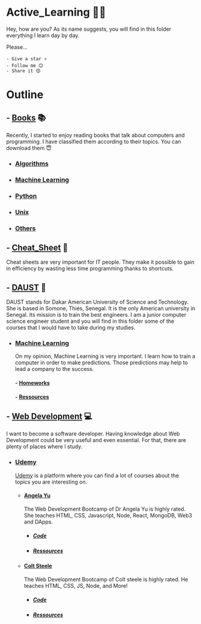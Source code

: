 # **Active_Learning** 👨‍💻
Hey, how are you? As its name suggests, you will find in this folder everything I learn day by day.


Please...

    - Give a star ⭐
    - Follow me 😊
    - Share it 😍
# Outline
## - [Books](Books) 📚
Recently, I started to enjoy reading books that talk about computers and programming.
I have classified them according to their topics. You can download them 😇
- ###  [Algorithms](Books/Algorithms/)
- ### [Machine Learning](Books/Machine_Learning/)
- ### [Python](Books/Python/)
- ### [Unix](Books/Unix/)
- ### [Others](Books/Others/)
## - [Cheat_Sheet](Cheat_Sheet) 📔
Cheat sheets are very important for IT people. They make it possible to gain in efficiency by wasting less time programming thanks to shortcuts.
## - [DAUST](DAUST) 🏫
DAUST stands for Dakar American University of Science and Technology. She is based in Somone, Thiés, Senegal.
It is the only American university in Senegal. Its mission is to train the best engineers.
I am a junior computer science engineer student and you will find in this folder some of the courses that I would have to take during my studies.
-  ### [Machine Learning](DAUST/Machine%20Learning/)
    On my opinion, Machine Learning is very important. I learn how to train a computer in order to make predictions.
    Those predictions may help to lead a company to the success.
    #### - [Homeworks](DAUST/Machine%20Learning/Homeworks/)
    #### - [Ressources](DAUST/Machine%20Learning/Ressources/)
## - [Web Development](Web_Dev) 💻
I want to become a software developer. Having knowledge about Web Development could be very useful and even essential.
For that, there are plenty of places where I study.
- ### [Udemy](Web_Dev/Udemy/) 
    [Udemy](https://www.google.com/aclk?sa=L&ai=DChcSEwj0z-O_9N73AhXU7lEKHSbrBNEYABAAGgJ3cw&sig=AOD64_1ECtjzNLQ2hii1b8VIFiSZLM5omA&q&adurl&ved=2ahUKEwjViNy_9N73AhWLgf0HHTj5B1oQ0Qx6BAgDEAE) is a platform where you can find a lot of courses about the topics you are interesting on.
    - #### [Angela Yu](Web_Dev/Udemy/Angela_Yu/)
        The Web Development Bootcamp of Dr Angela Yu is highly rated. She teaches HTML, CSS, Javascript, Node, React, MongoDB, Web3 and DApps.
        - ##### [Code](Web_Dev/Udemy/Angela_Yu/Code/)
        - ##### [Ressources](Web_Dev/Udemy/Angela_Yu/Ressources/)
    - #### [Colt Steele](Web_Dev/Udemy/Colt_Steele/)
        The Web Development Bootcamp of Colt steele is highly rated. He teaches HTML, CSS, JS, Node, and More!
        - ##### [Code](Web_Dev/Udemy/Colt_Steele/Code/)
        - ##### [Ressources](Web_Dev/Udemy/Colt_Steele/Ressources/)